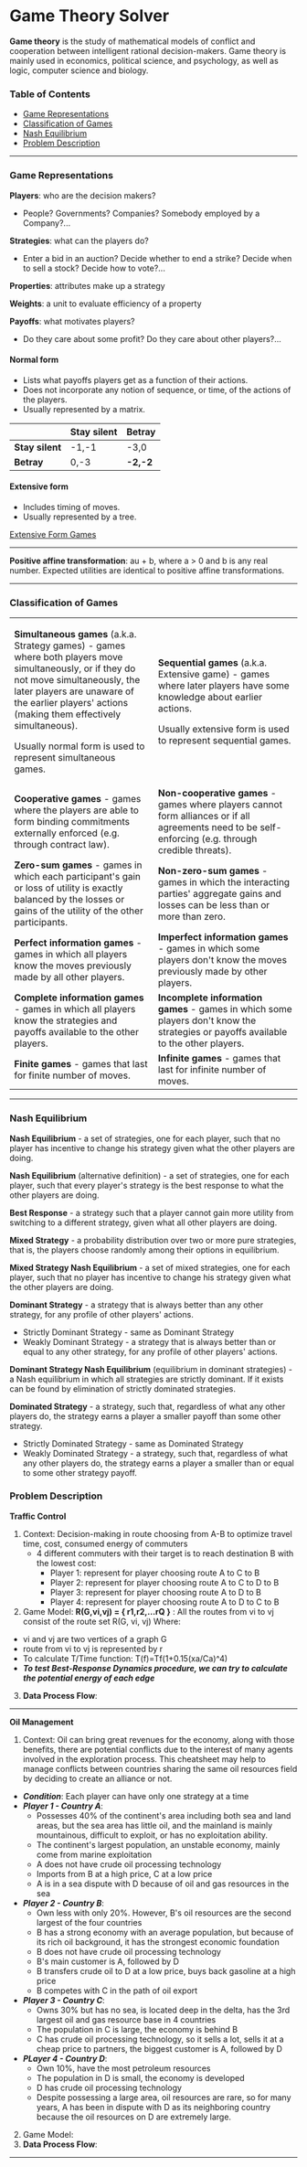 # Game Theory Solver

**Game theory** is the study of mathematical models of conflict and cooperation between intelligent rational
decision-makers.
Game theory is mainly used in economics, political science, and psychology, as well as logic, computer science and
biology.

### Table of Contents

- [Game Representations](#game-representations)
- [Classification of Games](#classification-of-games)
- [Nash Equilibrium](#nash-equilibrium)
- [Problem Description](#problem-description)

---

### Game Representations

**Players**: who are the decision makers?
- People? Governments? Companies? Somebody employed by a Company?...

**Strategies**: what can the players do?
- Enter a bid in an auction? Decide whether to end a strike? Decide when to sell a stock? Decide how to vote?...

**Properties**: attributes make up a strategy

**Weights**: a unit to evaluate efficiency of a property

**Payoffs**: what motivates players?
- Do they care about some profit? Do they care about other players?...

#### Normal form

- Lists what payoffs players get as a function of their actions.
- Does not incorporate any notion of sequence, or time, of the actions of the players.
- Usually represented by a matrix.

|                 | **Stay silent**       | **Betray**          |
| ---             | ---                   | ---                 |
| **Stay silent** | -1,-1                 | -3,0                |
| **Betray**      | 0,-3                  | **-2,-2**           |

#### Extensive form

- Includes timing of moves.
- Usually represented by a tree.

[Extensive Form Games](#extensive-form-games)

---

**Positive affine transformation**: au + b, where a > 0
and b is any real number. Expected utilities are identical to positive affine transformations.

---

### Classification of Games

<table style="table-layout:fixed">
  <colgroup>
    <col style="width:50%"/>
    <col style="width:50%"/>
  </colgroup>
  <tr>
    <td>
      <p><b>Simultaneous games</b> (a.k.a. Strategy games) - games where both players move simultaneously, or if they do
       not move simultaneously, the later players are unaware of the earlier players' actions (making them effectively
        simultaneous).
      <p>Usually normal form is used to represent simultaneous games.
    </td>
    <td>
      <p><b>Sequential games</b> (a.k.a. Extensive game) - games where later players have some knowledge about earlier 
      actions.
      <p>Usually extensive form is used to represent sequential games.
    </td>
  </tr>
  <tr>
    <td>
      <b>Cooperative games</b> - games where the players are able to form binding commitments externally enforced (e.g.
      through contract law).
    </td>
    <td>
      <b>Non-cooperative games</b> - games where players cannot form alliances or if all agreements need to be
      self-enforcing (e.g. through credible threats).
    </td>
  </tr>
  <tr>
    <td>
      <b>Zero-sum games</b> - games in which each participant's gain or loss of utility is exactly balanced by the
      losses or gains of the utility of the other participants.
    </td>
    <td>
      <b>Non-zero-sum games</b> - games in which the interacting parties' aggregate gains and losses can be less
      than or more than zero.
    </td>
  </tr>
  <tr>
    <td>
      <b>Perfect information games</b> - games in which all players know the moves previously made by all other players.
    </td>
    <td>
      <b>Imperfect information games</b> - games in which some players don't know the moves previously made by other 
      players.
    </td>
  </tr>
  <tr>
    <td>
      <b>Complete information games</b> - games in which all players know the strategies and payoffs available to the 
      other players.
    </td>
    <td>
      <b>Incomplete information games</b> - games in which some players don't know the strategies or payoffs available
      to the other players.
    </td>
  </tr>
  <tr>
    <td>
      <b>Finite games</b> - games that last for finite number of moves.
    </td>
    <td>
      <b>Infinite games</b> - games that last for infinite number of moves.
    </td>
  </tr>
</table>

---

### Nash Equilibrium

**Nash Equilibrium** - a set of strategies, one for each player, such that no player has incentive to change
his strategy given what the other players are doing.

**Nash Equilibrium** (alternative definition) - a set of strategies, one for each player, such that every player's
strategy is the best response to what the other players are doing.

**Best Response** - a strategy such that a player cannot gain more utility from switching to a different strategy,
given what all other players are doing.

**Mixed Strategy** - a probability distribution over two or more pure strategies, that is, the players choose
randomly among their options in equilibrium.

**Mixed Strategy Nash Equilibrium** - a set of mixed strategies, one for each player, such that no player has
incentive to change his strategy given what the other players are doing.

**Dominant Strategy** - a strategy that is always better than any other strategy, for any profile of other players'
actions.
- Strictly Dominant Strategy - same as Dominant Strategy
- Weakly Dominant Strategy - a strategy that is always better than or equal to any other strategy, for any profile of
  other players' actions.

**Dominant Strategy Nash Equilibrium** (equilibrium in dominant strategies) - a Nash equilibrium in which all strategies
are strictly dominant. If it exists can be found by elimination of strictly dominated strategies.

**Dominated Strategy** - a strategy, such that, regardless of what any other players do, the strategy earns a player
a smaller payoff than some other strategy.
- Strictly Dominated Strategy - same as Dominated Strategy
- Weakly Dominated Strategy - a strategy, such that, regardless of what any other players do, the strategy earns a
  player a smaller than or equal to some other strategy payoff.

### Problem Description

**Traffic Control**
1) Context: Decision-making in route choosing from A-B to optimize travel time, cost, consumed energy of commuters
   + 4 different commuters with their target is to reach destination B with the lowest cost:
        - Player 1: represent for player choosing route A to C to B
        - Player 2: represent for player choosing route A to C to D to B
        - Player 3: represent for player choosing route A to D to B
        - Player 4: represent for player choosing route A to D to C to B
3) Game Model: <strong>R(G,vi,vj) = { r1,r2,…rQ }</strong> : All the routes from vi to vj consist of the route set R(G, vi, vj)
  Where:
  - vi and vj are two vertices of a graph G 
  - route from vi to vj is represented by r 
  - To calculate T/Time function:  T(f)=Tf(1+0.15(xa/Ca)^4)
  - ***To test Best-Response Dynamics procedure, we can try to calculate the potential energy of each edge***
3) <strong>Data Process Flow</strong>: 

---

**Oil Management**
1) Context: Oil can bring great revenues for the economy, along with those benefits, there are potential conflicts due to the interest of many agents involved in the exploration process.
This cheatsheet may help to manage conflicts between countries sharing the same oil resources field by deciding to create an alliance or not.
  - ***Condition***: Each player can have only one strategy at a time
  - ***Player 1 - Country A***:
    + Possesses 40% of the continent's area including both sea and land areas, but the sea area has little oil, and the mainland is mainly mountainous, difficult to exploit, or has no exploitation ability.
    + The continent's largest population, an unstable economy, mainly come from marine exploitation
    + A does not have crude oil processing technology
    + Imports from B at a high price, C at a low price
    + A is in a sea dispute with D because of oil and gas resources in the sea
  - ***Player 2 - Country B***:
    + Own less with only 20%. However, B's oil resources are the second largest of the four countries
    + B has a strong economy with an average population, but because of its rich oil background, it has the strongest economic foundation
    + B does not have crude oil processing technology
    + B's main customer is A, followed by D
    + B transfers crude oil to D at a low price, buys back gasoline at a high price
    + B competes with C in the path of oil export
  - ***Player 3 - Country C***:
    + Owns 30% but has no sea, is located deep in the delta, has the 3rd largest oil and gas resource base in 4 countries
    + The population in C is large, the economy is behind B
    + C has crude oil processing technology, so it sells a lot, sells it at a cheap price to partners, the biggest customer is A, followed by D
  - ***PLayer 4 - Country D***:
    + Own 10%, have the most petroleum resources
    + The population in D is small, the economy is developed
    + D has crude oil processing technology
    + Despite possessing a large area, oil resources are rare, so for many years, A has been in dispute with D as its neighboring country because the oil resources on D are extremely large.

2) Game Model:
3) <strong>Data Process Flow</strong>:

---
